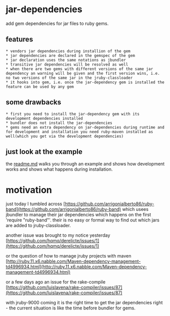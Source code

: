 # jar-dependencies #

add gem dependencies for jar files to ruby gems.

## features ##

    * vendors jar dependencies during installion of the gem
	* jar dependencies are declared in the gemspec of the gem
	* jar declaration uses the same notations as jbundler
	* transitive jar dependencies will be resolved as well
	* when there are two gems with different versions of the same jar dependency an warning will be given and the first version wins, i.e. no two versions of the same jar in the jruby-classloader
	* it hooks into gem, i.e. once the jar-dependency gem is installed the feature can be used by any gem

## some drawbacks ##

    * first you need to install the jar-dependency gem with its development dependencies installed
	* bundler does not install the jar-dependencies
	* gems need an extra dependency on jar-dependencies during runtime and for development and installation you need ruby-maven installed as well(which you get via the development dependencies)

## just look at the example ##

the [readme.md](example/Readme.md) walks you through an example and shows how development works and shows what happens during installation.

# motivation #

just today I tumbled across [https://github.com/arrigonialberto86/ruby-band](https://github.com/arrigonialberto86/ruby-band) which usees jbundler to manage their jar dependencies which happens on the first 'require "ruby-band"'. their is no easy or formal way to find out which jars are added to jruby-classloader.

another issue was brought to my notice yesterday [https://github.com/hqmq/derelicte/issues/1](https://github.com/hqmq/derelicte/issues/1)

or the question of how to manage jruby projects with maven [http://ruby.11.x6.nabble.com/Maven-dependency-management-td4996934.html](http://ruby.11.x6.nabble.com/Maven-dependency-management-td4996934.html)

or a few days ago an issue for the rake-compile [https://github.com/luislavena/rake-compiler/issues/87](https://github.com/luislavena/rake-compiler/issues/87)

with jruby-9000 coming it is the right time to get the jar dependencies right - the current situation is like the time before bundler for gems.

